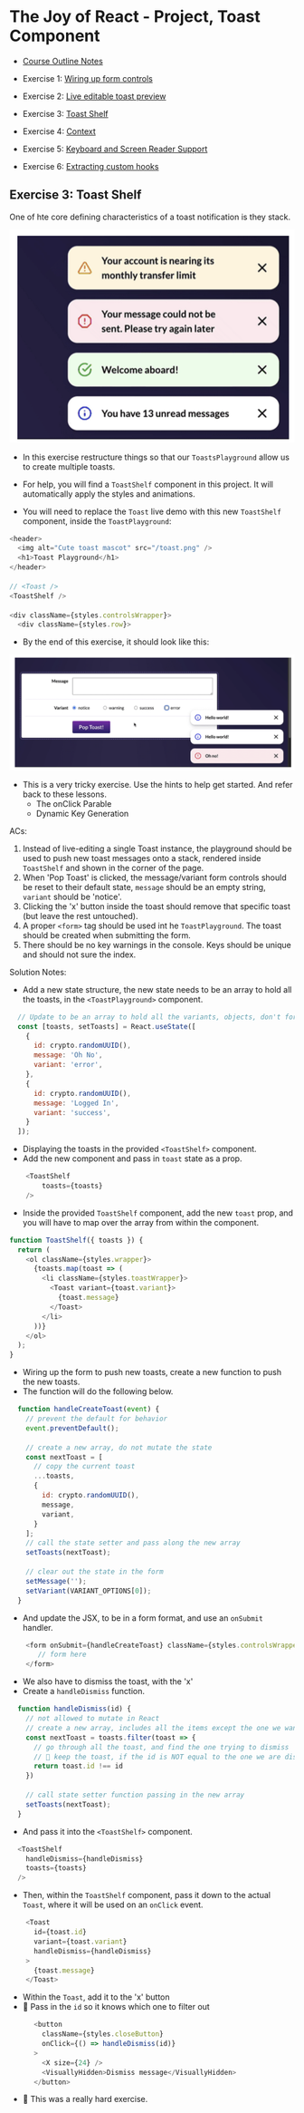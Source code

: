 # The Joy of React - Project, Toast Component

- [Course Outline Notes](../course-notes.md)

- Exercise 1: [Wiring up form controls](./exercise-1-wiring-up.md)
- Exercise 2: [Live editable toast preview](./exercise-2-toast-preview.md)
- Exercise 3: [Toast Shelf](./exercise-3-toast-shelf.md)
- Exercise 4: [Context](./exercise-4-context.md)
- Exercise 5: [Keyboard and Screen Reader Support](./exercise-5-keyboard-screen-reader.md)
- Exercise 6: [Extracting custom hooks](./exercise-6-custom-hooks.md)

## Exercise 3: Toast Shelf

One of hte core defining characteristics of a toast notification is they stack.

![Stack Toast](images/image-1.png)

- In this exercise restructure things so that our `ToastsPlayground` allow us to create multiple toasts.
- For help, you will find a `ToastShelf` component in this project. It will automatically apply the styles and animations.

- You will need to replace the `Toast` live demo with this new `ToastShelf` component, inside the `ToastPlayground`:

```JAVASCRIPT
<header>
  <img alt="Cute toast mascot" src="/toast.png" />
  <h1>Toast Playground</h1>
</header>

// <Toast />
<ToastShelf />

<div className={styles.controlsWrapper}>
  <div className={styles.row}>
```

- By the end of this exercise, it should look like this:

![End result](images/image-2.png)

- This is a very tricky exercise. Use the hints to help get started. And refer back to these lessons.
  - The onClick Parable
  - Dynamic Key Generation

ACs:

1. Instead of live-editing a single Toast instance, the playground should be used to push new toast messages onto a stack, rendered inside `ToastShelf` and shown in the corner of the page.
2. When 'Pop Toast' is clicked, the message/variant form controls should be reset to their default state, `message` should be an empty string, `variant` should be 'notice'.
3. Clicking the 'x' button inside the toast should remove that specific toast (but leave the rest untouched).
4. A proper `<form>` tag should be used int he `ToastPlayground`. The toast should be created when submitting the form.
5. There should be no key warnings in the console. Keys should be unique and should not sure the index.

Solution Notes:

- Add a new state structure, the new state needs to be an array to hold all the toasts, in the `<ToastPlayground>` component.

```JAVASCRIPT
  // Update to be an array to hold all the variants, objects, don't forget to generate the key
  const [toasts, setToasts] = React.useState([
    {
      id: crypto.randomUUID(),
      message: 'Oh No',
      variant: 'error',
    },
    {
      id: crypto.randomUUID(),
      message: 'Logged In',
      variant: 'success',
    }
  ]);
```

- Displaying the toasts in the provided `<ToastShelf>` component.
- Add the new component and pass in `toast` state as a prop.

```JAVASCRIPT
    <ToastShelf
        toasts={toasts}
    />
```

- Inside the provided `ToastShelf` component, add the new `toast` prop, and you will have to map over the array from within the component.

```JAVASCRIPT
function ToastShelf({ toasts }) {
  return (
    <ol className={styles.wrapper}>
      {toasts.map(toast => (
        <li className={styles.toastWrapper}>
          <Toast variant={toast.variant}>
            {toast.message}
          </Toast>
        </li>
      ))}
    </ol>
  );
}
```

- Wiring up the form to push new toasts, create a new function to push the new toasts.
- The function will do the following below.

```JAVASCRIPT
  function handleCreateToast(event) {
    // prevent the default for behavior
    event.preventDefault();

    // create a new array, do not mutate the state
    const nextToast = [
      // copy the current toast
      ...toasts,
      {
        id: crypto.randomUUID(),
        message,
        variant,
      }
    ];
    // call the state setter and pass along the new array
    setToasts(nextToast);

    // clear out the state in the form
    setMessage('');
    setVariant(VARIANT_OPTIONS[0]);
  }
```

- And update the JSX, to be in a form format, and use an `onSubmit` handler.

```JAVASCRIPT
    <form onSubmit={handleCreateToast} className={styles.controlsWrapper}>
       // form here
    </form>
```

- We also have to dismiss the toast, with the 'x'
- Create a `handleDismiss` function.

```JAVASCRIPT
  function handleDismiss(id) {
    // not allowed to mutate in React
    // create a new array, includes all the items except the one we want to remove
    const nextToast = toasts.filter(toast => {
      // go through all the toast, and find the one trying to dismiss
      // 🤔 keep the toast, if the id is NOT equal to the one we are dismissing
      return toast.id !== id
    })

    // call state setter function passing in the new array
    setToasts(nextToast);
  }
```

- And pass it into the `<ToastShelf>` component.

```JAVASCRIPT
  <ToastShelf
    handleDismiss={handleDismiss}
    toasts={toasts}
  />
```

- Then, within the `ToastShelf` component, pass it down to the actual `Toast`, where it will be used on an `onClick` event.

```JAVASCRIPT
    <Toast 
      id={toast.id}
      variant={toast.variant}
      handleDismiss={handleDismiss}
    >
      {toast.message}
    </Toast>
```

- Within the `Toast`, add it to the 'x' button
- 🤔 Pass in the `id` so it knows which one to filter out

```JAVASCRIPT
      <button 
        className={styles.closeButton}
        onClick={() => handleDismiss(id)}
      >
        <X size={24} />
        <VisuallyHidden>Dismiss message</VisuallyHidden>
      </button>
```

- 🤔 This was a really hard exercise.
